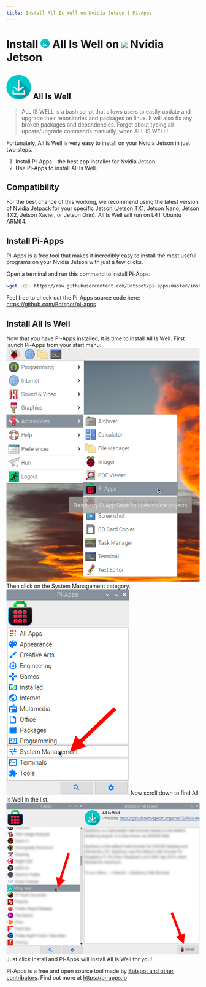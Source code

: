 ```yaml
---
title: Install All Is Well on Nvidia Jetson | Pi-Apps
---
```

<div class="simple-install-content content">

# Install <img src="/img/app-icons/All Is Well/icon-64.png" height=24> All Is Well on <img src=https://assets.nvidiagrid.net/favicon.ico height=24> Nvidia Jetson

## <img src="/img/app-icons/All Is Well/icon-64.png"> All Is Well
> ALL IS WELL is a bash script that allows users to easily update and upgrade their repositories and packages on linux.
> It will also fix any broken packages and dependencies. Forget about typing all update/upgrade commands  manually, when ALL IS WELL!

Fortunately, All Is Well is very easy to install on your Nvidia Jetson in just two steps.
1. Install Pi-Apps - the best app installer for Nvidia Jetson.
2. Use Pi-Apps to install All Is Well.
</div>
<div class="simple-install-content content">

## Compatibility
For the best chance of this working, we recommend using the latest version of [Nvidia Jetpack](https://developer.nvidia.com/embedded/jetpack-archive) for your specific Jetson (Jetson TX1, Jetson Nano, Jetson TX2, Jetson Xavier, or Jetson Orin).
All Is Well will run on L4T Ubuntu ARM64.
</div>
<div class="simple-install-content content">

## Install Pi-Apps

Pi-Apps is a free tool that makes it incredibly easy to install the most useful programs on your Nvidia Jetson with just a few clicks.

Open a terminal and run this command to install Pi-Apps:
```bash
wget -qO- https://raw.githubusercontent.com/Botspot/pi-apps/master/install | bash
```
Feel free to check out the Pi-Apps source code here: https://github.com/Botspot/pi-apps
</div>
<div class="simple-install-content content">

## Install All Is Well

Now that you have Pi-Apps installed, it is time to install All Is Well.
First launch Pi-Apps from your start menu:
<img src="/img/start-menu.png">
Then click on the System Management category.
<img src="/img/category-selections/System Management.png">
Now scroll down to find All Is Well in the list.
<img src="/img/app-icons/All Is Well/app-selection.png">
Just click Install and Pi-Apps will install All Is Well for you!
</div>
<div class="simple-install-content content">

Pi-Apps is a free and open source tool made by [Botspot and other contributors](/about/#contributors). Find out more at https://pi-apps.io
</div>
